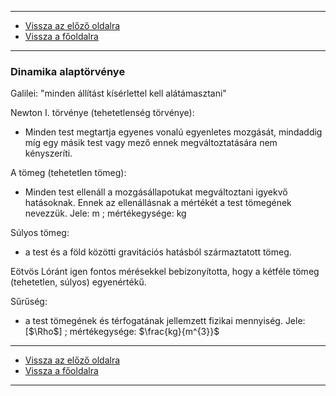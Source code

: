 
---

- [Vissza az előző oldalra](../fizika.md)
- [Vissza a főoldalra](../../../../README.md)

---

### Dinamika alaptörvénye

Galilei: "minden állítást kísérlettel kell alátámasztani"

Newton I. törvénye (tehetetlenség törvénye):
- Minden test megtartja egyenes vonalú egyenletes mozgását, mindaddig míg egy másik test vagy mező ennek megváltoztatására nem kényszeríti.

A tömeg (tehetetlen tömeg):
- Minden test ellenáll a mozgásállapotukat megváltoztani igyekvő hatásoknak. Ennek az ellenállásnak a mértékét a test tömegének nevezzük. Jele: m ; mértékegysége: kg

Súlyos tömeg:
- a test és a föld közötti gravitációs hatásból származtatott tömeg.

Eötvös Lóránt igen fontos mérésekkel bebizonyította, hogy a kétféle tömeg (tehetetlen, súlyos) egyenértékű.

Sűrűség:
- a test tömegének és térfogatának jellemzett fizikai mennyiség. Jele: [$\Rho$] ; mértékegysége: $\frac{kg}{m^{3}}$

---

- [Vissza az előző oldalra](../fizika.md)
- [Vissza a főoldalra](../../../../README.md)

---